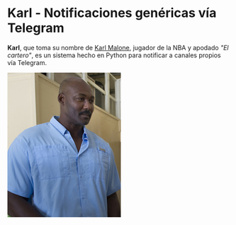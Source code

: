 # Karl - Notificaciones genéricas vía Telegram

**Karl**, que toma su nombre de [Karl Malone](https://es.wikipedia.org/wiki/Karl_Malone), jugador de la NBA y apodado *"El cartero"*, es un sistema hecho en Python para notificar a canales propios vía Telegram.

![Karl Malone](karl-malone.jpg)
